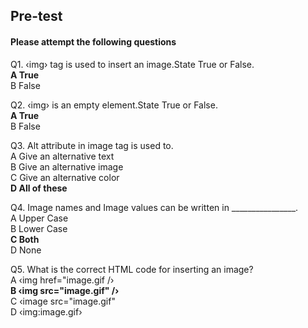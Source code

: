 ## Pre-test
#### Please attempt the following questions

Q1. ‹img› tag is used to insert an image.State True or False.<br>
<b>A  True<br></b>
B   False<br>

Q2. ‹img› is an empty element.State True or False.<br>
<b>A  True<br></b>
B   False<br>

Q3. Alt attribute in image tag is used to.<br>
A  Give an alternative text<br>
B  Give an alternative image<br>
C  Give an alternative color<br>
<b>D  All of these<br></b>

Q4. Image names and Image values can be written in ________________.<br>
A  Upper Case<br>
B  Lower Case<br>
<b>C  Both<br></b>
D  None<br>

Q5. What is the correct HTML code for inserting an image?<br>
A  ‹img href="image.gif /›<br>
<b>B  ‹img src="image.gif" /›<br></b>
C  ‹image src="image.gif"<br>
D  ‹img:image.gif›<br>
